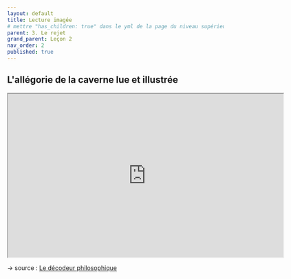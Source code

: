 ```yaml
---
layout: default
title: Lecture imagée
# mettre "has_children: true" dans le yml de la page du niveau supérieur
parent: 3. Le rejet
grand_parent: Leçon 2
nav_order: 2
published: true
---
```

## L'allégorie de la caverne lue et illustrée

<iframe src="https://drive.google.com/file/d/14RASJiEPJCybx8BzVl6a4ibPREOuZP7s/preview" width="640" height="380" allow="autoplay"></iframe>

→ source : [Le décodeur philosophique](https://www.youtube.com/watch?v=aWUaHOPWvEQ&t=2s)